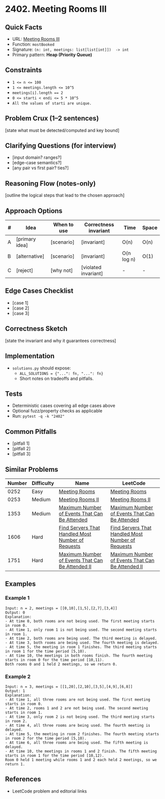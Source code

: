 # 2402. Meeting Rooms III

## Quick Facts

- URL: [Meeting Rooms III](https://leetcode.com/problems/meeting-rooms-iii/)
- Function: `mostBooked`
- Signature: `(n: int, meetings: list[list[int]])  -> int`
- Primary pattern: **Heap (Priority Queue)**

## Constraints

- `1 <= n <= 100`
- `1 <= meetings.length <= 10^5`
- `meetings[i].length == 2`
- `0 <= starti < endi <= 5 * 10^5`
- `All the values of starti are unique.`

## Problem Crux (1–2 sentences)

[state what must be detected/computed and key bound]

## Clarifying Questions (for interview)

- [input domain? ranges?]
- [edge-case semantics?]
- [any pair vs first pair? ties?]

## Reasoning Flow (notes-only)

[outline the logical steps that lead to the chosen approach]

## Approach Options

| #   | Idea           | When to use | Correctness invariant | Time       | Space |
| --- | -------------- | ----------- | --------------------- | ---------- | ----- |
| A   | [primary idea] | [scenario]  | [invariant]           | O(n)       | O(n)  |
| B   | [alternative]  | [scenario]  | [invariant]           | O(n log n) | O(1)  |
| C   | [reject]       | [why not]   | [violated invariant]  | -          | -     |

## Edge Cases Checklist

- [case 1]
- [case 2]
- [case 3]

## Correctness Sketch

[state the invariant and why it guarantees correctness]

## Implementation

- `solutions.py` should expose:
    - `ALL_SOLUTIONS = {"...": fn, "...": fn}`
    - Short notes on tradeoffs and pitfalls.

## Tests

- Deterministic cases covering all edge cases above
- Optional fuzz/property checks as applicable
- Run: `pytest -q -k "2402"`

## Common Pitfalls

- [pitfall 1]
- [pitfall 2]
- [pitfall 3]

## Similar Problems

| Number | Difficulty | Name                                                                                                                     | LeetCode                                                                                                                              |
| ------ | ---------- | ------------------------------------------------------------------------------------------------------------------------ | ------------------------------------------------------------------------------------------------------------------------------------- |
| 0252   | Easy       | [Meeting Rooms](../0252-meeting-rooms/readme.md)                                                                         | [Meeting Rooms](https://leetcode.com/problems/meeting-rooms/)                                                                         |
| 0253   | Medium     | [Meeting Rooms II](../0253-meeting-rooms-ii/readme.md)                                                                   | [Meeting Rooms II](https://leetcode.com/problems/meeting-rooms-ii/)                                                                   |
| 1353   | Medium     | [Maximum Number of Events That Can Be Attended](../1353-maximum-number-of-events-that-can-be-attended/readme.md)         | [Maximum Number of Events That Can Be Attended](https://leetcode.com/problems/maximum-number-of-events-that-can-be-attended/)         |
| 1606   | Hard       | [Find Servers That Handled Most Number of Requests](../1606-find-servers-that-handled-most-number-of-requests/readme.md) | [Find Servers That Handled Most Number of Requests](https://leetcode.com/problems/find-servers-that-handled-most-number-of-requests/) |
| 1751   | Hard       | [Maximum Number of Events That Can Be Attended II](../1751-maximum-number-of-events-that-can-be-attended-ii/readme.md)   | [Maximum Number of Events That Can Be Attended II](https://leetcode.com/problems/maximum-number-of-events-that-can-be-attended-ii/)   |

## Examples

### Example 1

```text
Input: n = 2, meetings = [[0,10],[1,5],[2,7],[3,4]]
Output: 0
Explanation:
- At time 0, both rooms are not being used. The first meeting starts in room 0.
- At time 1, only room 1 is not being used. The second meeting starts in room 1.
- At time 2, both rooms are being used. The third meeting is delayed.
- At time 3, both rooms are being used. The fourth meeting is delayed.
- At time 5, the meeting in room 1 finishes. The third meeting starts in room 1 for the time period [5,10).
- At time 10, the meetings in both rooms finish. The fourth meeting starts in room 0 for the time period [10,11).
Both rooms 0 and 1 held 2 meetings, so we return 0.
```

### Example 2

```text
Input: n = 3, meetings = [[1,20],[2,10],[3,5],[4,9],[6,8]]
Output: 1
Explanation:
- At time 1, all three rooms are not being used. The first meeting starts in room 0.
- At time 2, rooms 1 and 2 are not being used. The second meeting starts in room 1.
- At time 3, only room 2 is not being used. The third meeting starts in room 2.
- At time 4, all three rooms are being used. The fourth meeting is delayed.
- At time 5, the meeting in room 2 finishes. The fourth meeting starts in room 2 for the time period [5,10).
- At time 6, all three rooms are being used. The fifth meeting is delayed.
- At time 10, the meetings in rooms 1 and 2 finish. The fifth meeting starts in room 1 for the time period [10,12).
Room 0 held 1 meeting while rooms 1 and 2 each held 2 meetings, so we return 1.
```

## References

- LeetCode problem and editorial links
